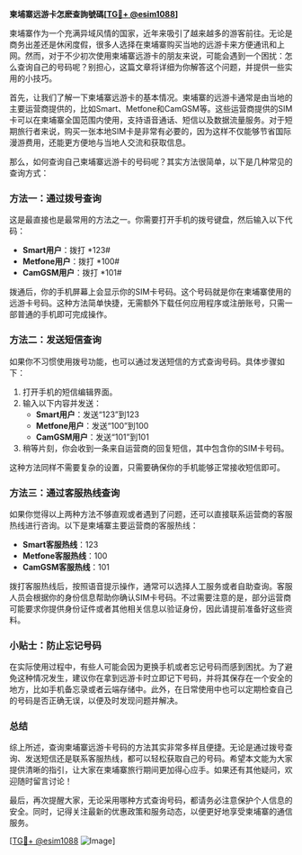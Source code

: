**柬埔寨远游卡怎麽查詢號碼[[TG💪+ @esim1088](https://t.me/s/esim1088)]**

柬埔寨作为一个充满异域风情的国家，近年来吸引了越来越多的游客前往。无论是商务出差还是休闲度假，很多人选择在柬埔寨购买当地的远游卡来方便通讯和上网。然而，对于不少初次使用柬埔寨远游卡的朋友来说，可能会遇到一个困扰：怎么查询自己的号码呢？别担心，这篇文章将详细为你解答这个问题，并提供一些实用的小技巧。

首先，让我们了解一下柬埔寨远游卡的基本情况。柬埔寨的远游卡通常是由当地的主要运营商提供的，比如Smart、Metfone和CamGSM等。这些运营商提供的SIM卡可以在柬埔寨全国范围内使用，支持语音通话、短信以及数据流量服务。对于短期旅行者来说，购买一张本地SIM卡是非常有必要的，因为这样不仅能够节省国际漫游费用，还能更方便地与当地人交流和获取信息。

那么，如何查询自己柬埔寨远游卡的号码呢？其实方法很简单，以下是几种常见的查询方式：

### 方法一：通过拨号查询

这是最直接也是最常用的方法之一。你需要打开手机的拨号键盘，然后输入以下代码：

- **Smart用户**：拨打 *123#
- **Metfone用户**：拨打 *100#
- **CamGSM用户**：拨打 *101#

拨通后，你的手机屏幕上会显示你的SIM卡号码。这个号码就是你在柬埔寨使用的远游卡号码。这种方法简单快捷，无需额外下载任何应用程序或注册账号，只需一部普通的手机即可完成操作。

### 方法二：发送短信查询

如果你不习惯使用拨号功能，也可以通过发送短信的方式查询号码。具体步骤如下：

1. 打开手机的短信编辑界面。
2. 输入以下内容并发送：
   - **Smart用户**：发送“123”到123
   - **Metfone用户**：发送“100”到100
   - **CamGSM用户**：发送“101”到101
3. 稍等片刻，你会收到一条来自运营商的回复短信，其中包含你的SIM卡号码。

这种方法同样不需要复杂的设置，只需要确保你的手机能够正常接收短信即可。

### 方法三：通过客服热线查询

如果你觉得以上两种方法不够直观或者遇到了问题，还可以直接联系运营商的客服热线进行咨询。以下是柬埔寨主要运营商的客服热线：

- **Smart客服热线**：123
- **Metfone客服热线**：100
- **CamGSM客服热线**：101

拨打客服热线后，按照语音提示操作，通常可以选择人工服务或者自助查询。客服人员会根据你的身份信息帮助你确认SIM卡号码。不过需要注意的是，部分运营商可能要求你提供身份证件或者其他相关信息以验证身份，因此请提前准备好这些资料。

### 小贴士：防止忘记号码

在实际使用过程中，有些人可能会因为更换手机或者忘记号码而感到困扰。为了避免这种情况发生，建议你在拿到远游卡时立即记下号码，并将其保存在一个安全的地方，比如手机备忘录或者云端存储中。此外，在日常使用中也可以定期检查自己的号码是否正确无误，以便及时发现问题并解决。

### 总结

综上所述，查询柬埔寨远游卡号码的方法其实非常多样且便捷。无论是通过拨号查询、发送短信还是联系客服热线，都可以轻松获取自己的号码。希望本文能为大家提供清晰的指引，让大家在柬埔寨旅行期间更加得心应手。如果还有其他疑问，欢迎随时留言讨论！

最后，再次提醒大家，无论采用哪种方式查询号码，都请务必注意保护个人信息的安全。同时，记得关注最新的优惠政策和服务动态，以便更好地享受柬埔寨的通信服务。

[[TG💪+ @esim1088](https://t.me/s/esim1088) ![Image](https://i.postimg.cc/4NQfJmqS/Snipaste-2025-05-13-00-14-12.png)]